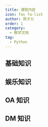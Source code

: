 ```yaml
---
title: 课程内容
icon: fas fa-list
author: 周子力
order: 1
category:
  - 教学文档
tag:
  - Python
---
```


## 基础知识

## 娱乐知识

## OA 知识

## DM 知识

